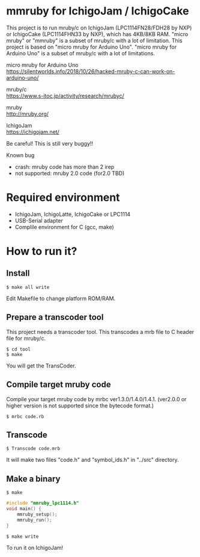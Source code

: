 # mmruby for IchigoJam / IchigoCake

This project is to run mruby/c on IchigoJam (LPC1114FN28/FDH28 by NXP) or IchigoCake (LPC1114FHN33 by NXP), which has 4KB/8KB RAM.
"micro mruby" or "mmruby" is a subset of mruby/c with a lot of limitation.
This project is based on "micro mruby for Arduino Uno".
"micro mruby for Arduino Uno" is a subset of mruby/c with a lot of limitations.  

micro mruby for Arduino Uno  
https://silentworlds.info/2018/10/26/hacked-mruby-c-can-work-on-arduino-uno/  

mruby/c  
https://www.s-itoc.jp/activity/research/mrubyc/  

mruby  
http://mruby.org/  

IchigoJam  
https://ichigojam.net/  

Be careful! This is still very buggy!!  

Known bug  
- crash: mruby code has more than 2 irep  
- not supported: mruby 2.0 code (for2.0 TBD)  

# Required environment

* IchigoJam, IchigoLatte, IchigoCake or LPC1114
* USB-Serial adapter
* Complile environment for C (gcc, make)

# How to run it?

## Install

```
$ make all write
```

Edit Makefile to change platform ROM/RAM.

## Prepare a transcoder tool

This project needs a transcoder tool. This transcodes a mrb file to C header file for mruby/c.

```
$ cd tool
$ make
```

You will get the TransCoder.

## Compile target mruby code

Compile your target mruby code by mrbc ver1.3.0/1.4.0/1.4.1. (ver2.0.0 or higher version is not supported since the bytecode format.)

```
$ mrbc code.rb
```

## Transcode

```
$ Transcode code.mrb
```

It will make two files "code.h" and "symbol_ids.h" in "../src" directory.

## Make a binary

```
$ make
```

```C
#include "mmruby_lpc1114.h"
void main() {
	mmruby_setup();
	mmruby_run();
}
```

```
$ make write
```

To run it on IchigoJam!
